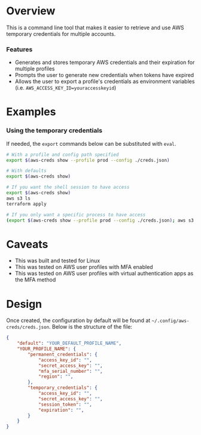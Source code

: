 # Overview

This is a command line tool that makes it easier to retrieve and use AWS temporary credentials for multiple accounts.

### Features
- Generates and stores temporary AWS credentials and their expiration for multiple profiles
- Prompts the user to generate new credentials when tokens have expired
- Allows the user to export a profile's credentials as environment variables (i.e. `AWS_ACCESS_KEY_ID=youraccesskeyid`)

# Examples

### Using the temporary credentials

If needed, the `export` commands below can be substituted with `eval`.

```bash
# With a profile and config path specified
export $(aws-creds show --profile prod --config ./creds.json)

# With defaults
export $(aws-creds show)

# If you want the shell session to have access
export $(aws-creds show)
aws s3 ls
terraform apply

# If you only want a specific process to have access
(export $(aws-creds show --profile prod --config ./creds.json); aws s3 ls)
```

# Caveats

- This was built and tested for Linux
- This was tested on AWS user profiles with MFA enabled
- This was tested on AWS user profiles with virtual authentication apps as the MFA method

# Design

Once created, the configuration by default will be found at `~/.config/aws-creds/creds.json`. Below is the structure of the file:

```json
{
    "default": "YOUR_DEFAULT_PROFILE_NAME",
    "YOUR_PROFILE_NAME": {
        "permanent_credentials": {
            "access_key_id": "",
            "secret_access_key": "",
            "mfa_serial_number": "",
            "region": "",
        },
        "temporary_credentials": {
            "access_key_id": "",
            "secret_access_key": "",
            "session_token": "",
            "expiration": "",
        }
    }
}
```

